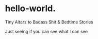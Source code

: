 # hello-world.
Tiny Altars to Badass Shit &amp; Bedtime Stories
      <p>Just seeing if you can see what I can see</p>
           
